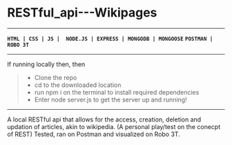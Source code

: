 # RESTful_api---Wikipages


---

**`HTML | CSS | JS |  NODE.JS | EXPRESS | MONGODB | MONGOOSE`**
**`POSTMAN | ROBO 3T`**

---


If running locally then,  then 
>* Clone the repo
>* cd to the downloaded location
>* run npm i on the terminal to install required dependencies
>* Enter node server.js to get the server up and running!
---

A local RESTful api that allows for the access, creation, deletion and updation of articles, akin to wikipedia. (A personal play/test on the conecpt of REST) Tested, ran on Postman and visualized on Robo 3T.
